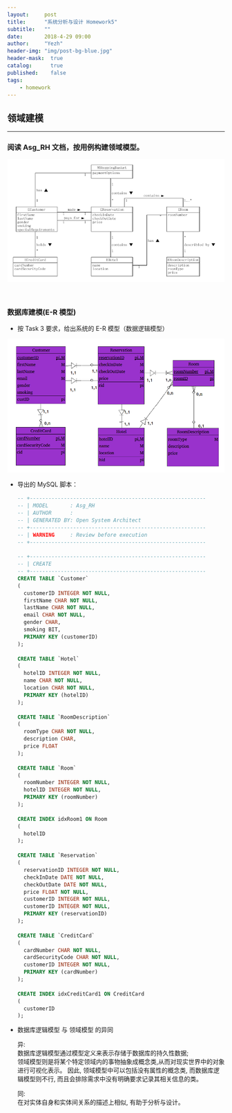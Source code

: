 ```yaml
---
layout:     post
title:      "系统分析与设计 Homework5"
subtitle:   ""
date:       2018-4-29 09:00
author:     "Yezh"
header-img: "img/post-bg-blue.jpg"
header-mask:  true
catalog:      true
published:    false
tags:
    - homework
---
```


## 领域建模

---

### 阅读 Asg_RH 文档，按用例构建领域模型。

![Asg_RH_class_model](/img/in-post/2018-4-29-SAD-HW5/Asg_RH_class_model.png)
  
<br/>

### 数据库建模(E-R 模型)
  
- 按 Task 3 要求，给出系统的 E-R 模型（数据逻辑模型）

![Asg_RH_database](/img/in-post/2018-4-29-SAD-HW5/Asg_RH_database.png)

- 导出的 MySQL 脚本：

  ```sql
  -- +---------------------------------------------------------
  -- | MODEL       : Asg_RH
  -- | AUTHOR      : 
  -- | GENERATED BY: Open System Architect
  -- +---------------------------------------------------------
  -- | WARNING     : Review before execution
  -- +---------------------------------------------------------

  -- +---------------------------------------------------------
  -- | CREATE
  -- +---------------------------------------------------------
  CREATE TABLE `Customer`
  (
    customerID INTEGER NOT NULL,
    firstName CHAR NOT NULL,
    lastName CHAR NOT NULL,
    email CHAR NOT NULL,
    gender CHAR,
    smoking BIT,
    PRIMARY KEY (customerID)
  );

  CREATE TABLE `Hotel`
  (
    hotelID INTEGER NOT NULL,
    name CHAR NOT NULL,
    location CHAR NOT NULL,
    PRIMARY KEY (hotelID)
  );

  CREATE TABLE `RoomDescription`
  (
    roomType CHAR NOT NULL,
    description CHAR,
    price FLOAT
  );

  CREATE TABLE `Room`
  (
    roomNumber INTEGER NOT NULL,
    hotelID INTEGER NOT NULL,
    PRIMARY KEY (roomNumber)
  );

  CREATE INDEX idxRoom1 ON Room
  (
    hotelID
  );

  CREATE TABLE `Reservation`
  (
    reservationID INTEGER NOT NULL,
    checkInDate DATE NOT NULL,
    checkOutDate DATE NOT NULL,
    price FLOAT NOT NULL,
    customerID INTEGER NOT NULL,
    customerID INTEGER NOT NULL,
    PRIMARY KEY (reservationID)
  );

  CREATE TABLE `CreditCard`
  (
    cardNumber CHAR NOT NULL,
    cardSecurityCode CHAR NOT NULL,
    customerID INTEGER NOT NULL,
    PRIMARY KEY (cardNumber)
  );

  CREATE INDEX idxCreditCard1 ON CreditCard
  (
    customerID
  );
  ```

- 数据库逻辑模型 与 领域模型 的异同

  异:   
数据库逻辑模型通过模型定义来表示存储于数据库的持久性数据;  
领域模型则是将某个特定领域内的事物抽象成概念类,从而对现实世界中的对象进行可视化表示。
因此, 领域模型中可以包括没有属性的概念类, 而数据库逻辑模型则不行, 而且会排除需求中没有明确要求记录其相关信息的类。

  同:   
在对实体自身和实体间关系的描述上相似, 有助于分析与设计。

<br/>


